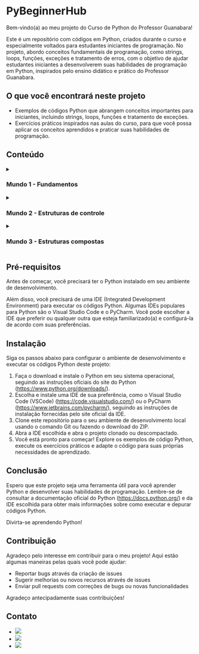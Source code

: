 <h1>PyBeginnerHub</h1>

<p>Bem-vindo(a) ao meu projeto do Curso de Python do Professor Guanabara!</p>
<p>Este é um repositório com códigos em Python, criados durante o curso e especialmente voltados para estudantes iniciantes de programação. No projeto, abordo conceitos fundamentais de programação, como strings, loops, funções, exceções e tratamento de erros, com o objetivo de ajudar estudantes iniciantes a desenvolverem suas habilidades de programação em Python, inspirados pelo ensino didático e prático do Professor Guanabara.</p>

<h2>O que você encontrará neste projeto</h2>

<ul>
  <li>Exemplos de códigos Python que abrangem conceitos importantes para iniciantes, incluindo strings, loops, funções e tratamento de exceções.</li>
  <li>Exercícios práticos inspirados nas aulas do curso, para que você possa aplicar os conceitos aprendidos e praticar suas habilidades de programação.</li>
</ul>

<h2>Conteúdo</h2>
<details>
  <summary><h3>Mundo 1 - Fundamentos</h3></summary>
  <ul>
    <li><details>
      <summary>Conhecendo a linguagem</summary>
      <ul>
        <li><a href="https://github.com/brunombs/Exercicios-Python/blob/main/Mundo%201/Aula%201-5%20-%20Conhecendo%20a%20linguagem/001 - Deixando tudo pronto.py">01 - Deixando tudo pronto</a></li>
        <li><a href="https://github.com/brunombs/Exercicios-Python/blob/main/Mundo%201/Aula%201-5%20-%20Conhecendo%20a%20linguagem/002 - Respondendo ao usuário.py">02 - Respondendo ao usuário</a></li>
      </ul>
    </details></li>
    <li><details>
      <summary>Primeiros passos</summary>
      <ul>
        <li><a href="https://github.com/brunombs/Exercicios-Python/tree/main/Mundo%201/Aula%206%20-%20Primeiros%20Passos/003 - Somando dois números.py">03 - Somando dois números</a></li>
        <li><a href="https://github.com/brunombs/Exercicios-Python/tree/main/Mundo%201/Aula%206%20-%20Primeiros%20Passos/004 - Dissecando uma variável.py">04 - Dissecando uma variável</a></li>
      </ul>
    </details></li>
    <li><details>
      <summary>Cálculos e operações</summary>
      <ul>
        <li><a href="https://github.com/brunombs/Exercicios-Python/blob/main/Mundo%201/Aula%207%20-%20Operadores%20aritm%C3%A9ticos/005 - Antecessor e sucessor.py">05 - Antecessor e sucessor</a></li>
        <li><a href="https://github.com/brunombs/Exercicios-Python/blob/main/Mundo%201/Aula%207%20-%20Operadores%20aritm%C3%A9ticos/006 - Dobro, triplo e raiz quadrada.py">06 - Dobro, triplo e raiz quadrada</a></li>
        <li><a href="https://github.com/brunombs/Exercicios-Python/blob/main/Mundo%201/Aula%207%20-%20Operadores%20aritm%C3%A9ticos/007 - Média aritmética.py">07 - Média aritmética</a></li>
        <li><a href="https://github.com/brunombs/Exercicios-Python/blob/main/Mundo%201/Aula%207%20-%20Operadores%20aritm%C3%A9ticos/008 - Conversor de medidas.py">08 - Conversor de medidas</a></li>
        <li><a href="https://github.com/brunombs/Exercicios-Python/blob/main/Mundo%201/Aula%207%20-%20Operadores%20aritm%C3%A9ticos/009 - Tabuada.py">09 - Tabuada</a></li>
        <li><a href="https://github.com/brunombs/Exercicios-Python/blob/main/Mundo%201/Aula%207%20-%20Operadores%20aritm%C3%A9ticos/010%20-%20Conversor%20de%20moedas.py">010 - Conversor de moedas</a></li>
        <li><a href="https://github.com/brunombs/Exercicios-Python/blob/main/Mundo%201/Aula%207%20-%20Operadores%20aritm%C3%A9ticos/011%20-%20Pintando%20parede.py">011 - Pintando parede</a></li>
        <li><a href="https://github.com/brunombs/Exercicios-Python/blob/main/Mundo%201/Aula%207%20-%20Operadores%20aritm%C3%A9ticos/012%20-%20Calculando%20descontos.py">012 - Calculando descontos</a></li>
        <li><a href="https://github.com/brunombs/Exercicios-Python/blob/main/Mundo%201/Aula%207%20-%20Operadores%20aritm%C3%A9ticos/013%20-%20Reajuste%20salarial.py">013 - Reajuste salarial</a></li>
        <li><a href="https://github.com/brunombs/Exercicios-Python/blob/main/Mundo%201/Aula%207%20-%20Operadores%20aritm%C3%A9ticos/014%20-%20Conversor%20de%20temperatura.py">014 - Conversor de temperaturas</a></li>
        <li><a href="https://github.com/brunombs/Exercicios-Python/blob/main/Mundo%201/Aula%207%20-%20Operadores%20aritm%C3%A9ticos/015%20-%20Aluguel%20de%20carro.py">015 - Aluguel de carros</a></li>
      </ul>
    </details></li>
    <li><details>
        <summary>Módulos</summary>
        <ul>
          <li><a href="https://github.com/brunombs/Exercicios-Python/blob/main/Mundo%201/Aula%208%20-%20Utilizando%20m%C3%B3dulos/016%20-%20Quebrando%20um%20n%C3%BAmero.py">016 - Quebrando um número</a></li>
          <li><a href="https://github.com/brunombs/Exercicios-Python/blob/main/Mundo%201/Aula%208%20-%20Utilizando%20m%C3%B3dulos/017%20-%20Catetos%20e%20hipotenusa.py">017 - Catetos e hipotenusa</a></li>
          <li><a href="https://github.com/brunombs/Exercicios-Python/blob/main/Mundo%201/Aula%208%20-%20Utilizando%20m%C3%B3dulos/018%20-%20Seno%2C%20cosseno%20e%20tangente.py">018 - Seno, cosseno e tangente</a></li>
          <li><a href="https://github.com/brunombs/Exercicios-Python/blob/main/Mundo%201/Aula%208%20-%20Utilizando%20m%C3%B3dulos/019%20-%20Sorteando%20um%20item%20da%20lista.py">019 - Sorteando um item na lista</a></li>
          <li><a href="https://github.com/brunombs/Exercicios-Python/blob/main/Mundo%201/Aula%208%20-%20Utilizando%20m%C3%B3dulos/020%20-%20Sorteando%20uma%20ordem%20na%20lista.py">020 - Sorteando uma ordem na lista</a></li>
            <li><a href="https://github.com/brunombs/Exercicios-Python/blob/main/Mundo%201/Aula%208%20-%20Utilizando%20m%C3%B3dulos/021%20-%20Tocando%20um%20MP3.py">021 - Tocando um MP3</a></li>
        </ul>
    </details></li>
    <li><details>
        <summary>Strings</summary>
        <ul>
          <li><a href="https://github.com/brunombs/Exercicios-Python/blob/main/Mundo%201/Aula%209%20-%20Manipulando%20strings/022%20-%20Analisador%20de%20textos.py">022 - Analisador de textos</a></li>
          <li><a href="https://github.com/brunombs/Exercicios-Python/blob/main/Mundo%201/Aula%209%20-%20Manipulando%20strings/023%20-%20Separando%20d%C3%ADgitos%20de%20um%20n%C3%BAmero.py">023 - Separando dígitos de um número</a></li>
          <li><a href="https://github.com/brunombs/Exercicios-Python/blob/main/Mundo%201/Aula%209%20-%20Manipulando%20strings/024%20-%20Verificando%20as%20primeiras%20letras%20de%20um%20texto.py">024 - Verificando as primeiras letras de um texto</a></li>
          <li><a href="https://github.com/brunombs/Exercicios-Python/blob/main/Mundo%201/Aula%209%20-%20Manipulando%20strings/025%20-%20Procurando%20uma%20string%20dentro%20de%20outra.py">025 - Procurando uma string dentro de outra</a></li>
          <li><a href="https://github.com/brunombs/Exercicios-Python/blob/main/Mundo%201/Aula%209%20-%20Manipulando%20strings/026%20-%20Primeira%20e%20%C3%BAltima%20ocorr%C3%AAncia%20de%20uma%20string.py">026 - Primeira e última ocorrência de uma string</a></li>
          <li><a href="https://github.com/brunombs/Exercicios-Python/blob/main/Mundo%201/Aula%209%20-%20Manipulando%20strings/027%20-%20Primeiro%20e%20%C3%BAltimo%20nome%20de%20uma%20pessoa.py">027 - Primeiro e último nome de uma pessoa</a></li>
        </ul>        
    </details></li>
    <li><details>
        <summary>Estruturas condicionais</summary>
        <ul>
          <li><a href="https://github.com/brunombs/Exercicios-Python/blob/main/Mundo%201/Aula%2010%20-%20Iniciando%20condição/028%20-%20Jogo%20da%20Adivinhação%20v.1.0.py">028 - Jogo da Adivinhação v1.0</a></li>
          <li><a href="https://github.com/brunombs/Exercicios-Python/blob/main/Mundo%201/Aula%2010%20-%20Iniciando%20condi%C3%A7%C3%A3o/029%20-%20Radar%20eletr%C3%B4nico.py">029 - Radar eletrônico</a></li>
          <li><a href="https://github.com/brunombs/Exercicios-Python/blob/main/Mundo%201/Aula%2010%20-%20Iniciando%20condição/030%20-%20Par%20ou%20ímpar.py">030 - Par ou ímpar?</a></li>
          <li><a href="https://github.com/brunombs/Exercicios-Python/blob/main/Mundo%201/Aula%2010%20-%20Iniciando%20condi%C3%A7%C3%A3o/031%20-%20Custo%20da%20viagem.py">031 - Custo da viagem</a></li>
          <li><a href="https://github.com/brunombs/Exercicios-Python/blob/main/Mundo%201/Aula%2010%20-%20Iniciando%20condi%C3%A7%C3%A3o/032%20-%20Ano%20bissexto.py">032 - Ano bissexto</a></li>
          <li><a href="https://github.com/brunombs/Exercicios-Python/blob/main/Mundo%201/Aula%2010%20-%20Iniciando%20condi%C3%A7%C3%A3o/033%20-%20Maior%20e%20menor%20valores.py">033 - Maior e menor valores</a></li>
          <li><a href="https://github.com/brunombs/Exercicios-Python/blob/main/Mundo%201/Aula%2010%20-%20Iniciando%20condi%C3%A7%C3%A3o/034%20-%20Aumentos%20m%C3%BAltiplos.py">034 - Aumentos múltiplos</a></li>
          <li><a href="https://github.com/brunombs/Exercicios-Python/blob/main/Mundo%201/Aula%2010%20-%20Iniciando%20condi%C3%A7%C3%A3o/035%20-%20Analisando%20tri%C3%A2ngulo%20v1.0.py">035 - Analisando triângulo v1.0</a></li>
        </ul>              
    </details></li>
</details>
<details>
<summary><h3>Mundo 2 - Estruturas de controle</h3></summary>
    <ul>
      <li><details>
        <summary>Condições em Python (if, elif, else...)</summary>
        <ul>
          <li><a href="https://github.com/brunombs/Exercicios-Python/blob/main/Mundo%202/Aula%2012%20-%20Condi%C3%A7%C3%B5es%20aninhadas/036%20-%20Aprovando%20empr%C3%A9stimo.py">036 - Aprovando empréstimo</a></li>
          <li><a href="https://github.com/brunombs/Exercicios-Python/blob/main/Mundo%202/Aula%2012%20-%20Condi%C3%A7%C3%B5es%20aninhadas/037%20-%20Conversor%20de%20bases%20num%C3%A9ricas.py">037 - Conversor de bases numéricas</a></li>
          <li><a href="https://github.com/brunombs/Exercicios-Python/blob/main/Mundo%202/Aula%2012%20-%20Condi%C3%A7%C3%B5es%20aninhadas/038%20-%20Comparando%20n%C3%BAmeros.py">038 - Comparando números</a></li>
          <li><a href="https://github.com/brunombs/Exercicios-Python/blob/main/Mundo%202/Aula%2012%20-%20Condi%C3%A7%C3%B5es%20aninhadas/039%20-%20Alistamento%20militar.py">039 - Alistamento militar</a></li>
          <li><a href="https://github.com/brunombs/Exercicios-Python/blob/main/Mundo%202/Aula%2012%20-%20Condi%C3%A7%C3%B5es%20aninhadas/040%20-%20Aquele%20cl%C3%A1ssico%20da%20m%C3%A9dia.py">040 - Aquele clássico da média</a></li>
          <li><a href="https://github.com/brunombs/Exercicios-Python/blob/main/Mundo%202/Aula%2012%20-%20Condi%C3%A7%C3%B5es%20aninhadas/041%20-%20Classificando%20Atletas.py">041 - Classificando atletas</a></li>
          <li><a href="https://github.com/brunombs/Exercicios-Python/blob/main/Mundo%202/Aula%2012%20-%20Condi%C3%A7%C3%B5es%20aninhadas/042%20-%20Analisando%20tri%C3%A2ngulos%20v2.0.py">042 - Analisando triângulos v2.0</a></li>
          <li><a href="https://github.com/brunombs/Exercicios-Python/blob/main/Mundo%202/Aula%2012%20-%20Condi%C3%A7%C3%B5es%20aninhadas/043%20-%20%C3%8Dndice%20de%20massa%20corporal.py">043 - Índice de Massa Corporal</a></li>
          <li><a href="https://github.com/brunombs/Exercicios-Python/blob/main/Mundo%202/Aula%2012%20-%20Condi%C3%A7%C3%B5es%20aninhadas/044%20-%20Gerenciador%20de%20pagamentos.py">044 - Gerenciador de pagamentos</a></li>
          <li><a href="https://github.com/brunombs/Exercicios-Python/blob/main/Mundo%202/Aula%2012%20-%20Condi%C3%A7%C3%B5es%20aninhadas/045%20-%20GAME:%20Pedra%2C%20papel%20e%20tesoura.py">045 - GAME: Pedra, Papel e Tesoura</a></li>           
        </ul>
        </details></li>
        <li><details>
          <summary>Repetiçõe em Python (for)</summary>
          <ul>
            <li><a href="https://github.com/brunombs/Exercicios-Python/blob/main/Mundo%202/Aula%2013%20-%20Repeti%C3%A7%C3%B5es%20for/046%20-%20Contagem%20regressiva.py">046 - Contagem regressiva</a></li>
            <li><a href="https://github.com/brunombs/Exercicios-Python/blob/main/Mundo%202/Aula%2013%20-%20Repeti%C3%A7%C3%B5es%20for/047%20-%20Contagem%20de%20pares.py">047 - Contagem de pares</a></li>
            <li><a href="https://github.com/brunombs/Exercicios-Python/blob/main/Mundo%202/Aula%2013%20-%20Repeti%C3%A7%C3%B5es%20for/048%20-%20Soma%20%C3%ADmpares%20m%C3%BAltiplos%20de%20tr%C3%AAs.py">048 - Soma ímpares múltiplos de três</a></li>
            <li><a href="https://github.com/brunombs/Exercicios-Python/blob/main/Mundo%202/Aula%2013%20-%20Repeti%C3%A7%C3%B5es%20for/049%20-%20Tabuada%20v2.0.py">049 - Tabuada v2.0</a></li>
            <li><a href="https://github.com/brunombs/Exercicios-Python/blob/main/Mundo%202/Aula%2013%20-%20Repeti%C3%A7%C3%B5es%20for/050%20-%20Soma%20dos%20pares.py">050 - Soma dos pares</a></li>
            <li><a href="https://github.com/brunombs/Exercicios-Python/blob/main/Mundo%202/Aula%2013%20-%20Repeti%C3%A7%C3%B5es%20for/051%20-%20Progress%C3%A3o%20aritm%C3%A9tica.py">051 - Progressão Aritmética</a></li>
            <li><a href="https://github.com/brunombs/Exercicios-Python/blob/main/Mundo%202/Aula%2013%20-%20Repeti%C3%A7%C3%B5es%20for/052%20-%20N%C3%BAmeros%20primos.py">052 - Números primos</a></li>
            <li><a href="https://github.com/brunombs/Exercicios-Python/blob/main/Mundo%202/Aula%2013%20-%20Repeti%C3%A7%C3%B5es%20for/053%20-%20Detector%20de%20pal%C3%ADndromo.py">053 - Detector de palíndromo</a></li>
            <li><a href="https://github.com/brunombs/Exercicios-Python/blob/main/Mundo%202/Aula%2013%20-%20Repeti%C3%A7%C3%B5es%20for/054%20-%20Grupo%20da%20maioridade.py">054 - Grupo da maioridade</a></li>
            <li><a href="https://github.com/brunombs/Exercicios-Python/blob/main/Mundo%202/Aula%2013%20-%20Repeti%C3%A7%C3%B5es%20for/055%20-%20Maior%20e%20menor%20da%20sequ%C3%AAncia.py">055 - Maior e menor da sequência</a></li>
            <li><a href="https://github.com/brunombs/Exercicios-Python/blob/main/Mundo%202/Aula%2013%20-%20Repeti%C3%A7%C3%B5es%20for/056%20-%20Analisador%20completo.py">056 - Analisador completo</a></li>
        </ul>        
        </details></li>
        <li><details>
        <summary>Repetições em Python (while)</summary>
        <ul>
            <li><a href="https://github.com/brunombs/Exercicios-Python/blob/main/Mundo%202/Aula%2014%20-%20Repeti%C3%A7%C3%B5es%20while/057%20-%20Valida%C3%A7%C3%A3o%20de%20dados.py">057 - Validação de dados</a></li>
            <li><a href="https://github.com/brunombs/Exercicios-Python/blob/main/Mundo%202/Aula%2014%20-%20Repeti%C3%A7%C3%B5es%20while/058%20-%20Jogo%20da%20adivinha%C3%A7%C3%A3o%20v2.0.py">058 - Jogo da adivinhação v2.0</a></li>
            <li><a href="https://github.com/brunombs/Exercicios-Python/blob/main/Mundo%202/Aula%2014%20-%20Repeti%C3%A7%C3%B5es%20while/059%20-%20Criando%20um%20menu%20de%20op%C3%A7%C3%B5es.py">059 - Criando um menu de opções</a></li>
            <li><a href="https://github.com/brunombs/Exercicios-Python/blob/main/Mundo%202/Aula%2014%20-%20Repeti%C3%A7%C3%B5es%20while/060%20-%20C%C3%A1lculo%20de%20fatorial.py">060 - Cálculo do fatorial</a></li>
            <li><a href="https://github.com/brunombs/Exercicios-Python/blob/main/Mundo%202/Aula%2014%20-%20Repeti%C3%A7%C3%B5es%20while/061%20-%20Progress%C3%A3o%20aritm%C3%A9tica%20v2.0.py">061 - Progressão aritmética v2.0</a></li>
            <li><a href="https://github.com/brunombs/Exercicios-Python/blob/main/Mundo%202/Aula%2014%20-%20Repeti%C3%A7%C3%B5es%20while/062%20-%20Super%20progress%C3%A3o%20aritm%C3%A9tica%20v3.0.py">062 - Super Progressão Aritmética v3.0</a></li>
            <li><a href="https://github.com/brunombs/Exercicios-Python/blob/main/Mundo%202/Aula%2014%20-%20Repeti%C3%A7%C3%B5es%20while/063%20-%20Sequ%C3%AAncia%20de%20fibonacci%20v1.0.py">063 - Sequência de Fibonacci v1.0</a></li>
            <li><a href="https://github.com/brunombs/Exercicios-Python/blob/main/Mundo%202/Aula%2014%20-%20Repeti%C3%A7%C3%B5es%20while/064%20-%20Tratando%20v%C3%A1rios%20valores%20v1.0.py">064 - Tratando vários valores v1.0</a></li>
            <li><a href="https://github.com/brunombs/Exercicios-Python/blob/main/Mundo%202/Aula%2014%20-%20Repeti%C3%A7%C3%B5es%20while/065%20-%20Maior%20e%20menor%20valores.py">065 - Maior e menor valores</a></li>
            <li><a href="https://github.com/brunombs/Exercicios-Python/blob/main/Mundo%202/Aula%2015%20-%20Interrompendo%20repeti%C3%A7%C3%B5es%20while/066%20-%20V%C3%A1rios%20n%C3%BAmeros%20com%20flag.py">066 - Vários números com flag</a></li>
            <li><a href="https://github.com/brunombs/Exercicios-Python/blob/main/Mundo%202/Aula%2015%20-%20Interrompendo%20repeti%C3%A7%C3%B5es%20while/067%20-%20Tabuada%20v3.0.py">067 - Tabuada v3.0</a></li>
            <li><a href="https://github.com/brunombs/Exercicios-Python/blob/main/Mundo%202/Aula%2015%20-%20Interrompendo%20repeti%C3%A7%C3%B5es%20while/068%20-%20Jogo%20do%20par%20ou%20%C3%ADmpar.py">068 - Jogo do par ou ímpar</a></li>    
            <li><a href="https://github.com/brunombs/Exercicios-Python/blob/main/Mundo%202/Aula%2015%20-%20Interrompendo%20repeti%C3%A7%C3%B5es%20while/070%20-%20estat%C3%ADsticas%20em%20produtos.py">070 - Estatística de produtos</a></li>
            <li><a href="https://github.com/brunombs/Exercicios-Python/blob/main/Mundo%202/Aula%2015%20-%20Interrompendo%20repeti%C3%A7%C3%B5es%20while/071%20-%20Simulador%20de%20caixa%20eletr%C3%B4nico.py">071 - Simulador de caixa eletrônico</a></li>
        </ul>             
    </details></li>
</details>
<details>
<summary><h3>Mundo 3 - Estruturas compostas</h3></summary>
        <ul>
        <li><details>
            <summary>Tuplas</summary>
            <ul>
                <li><a href="https://github.com/brunombs/Exercicios-Python/blob/main/Mundo%203/Aula%2016%20-%20Tuplas/072%20-%20N%C3%BAmero%20por%20extenso.py">072 - Número por extenso</a></li>
                <li><a href="https://github.com/brunombs/Exercicios-Python/blob/main/Mundo%203/Aula%2016%20-%20Tuplas/073%20-%20Tuplas%20com%20times%20de%20futebol.py">073 - Tuplas com times de futebol</a></li>
                <li><a href="https://github.com/brunombs/Exercicios-Python/blob/main/Mundo%203/Aula%2016%20-%20Tuplas/074%20-%20Maior%20e%20menor%20valores%20em%20tupla.py">074 - Maior e menor valores em tupla</a></li>
                <li><a href="https://github.com/brunombs/Exercicios-Python/blob/main/Mundo%203/Aula%2016%20-%20Tuplas/075%20-%20An%C3%A1lise%20de%20dados%20em%20uma%20tupla.py">075 - Análise de dados em uma tupla</a></li>
                <li><a href="https://github.com/brunombs/Exercicios-Python/blob/main/Mundo%203/Aula%2016%20-%20Tuplas/076%20Lista%20de%20pre%C3%A7os%20com%20tupla.py">076 - Lista de preços com tupla</a></li>
                <li><a href="https://github.com/brunombs/Exercicios-Python/blob/main/Mundo%203/Aula%2016%20-%20Tuplas/077%20-%20Contando%20vogais%20em%20tupla.py">077 - Contando vogais em tupla</a></li>
            </ul>            
            </details></li>
            <li><details>
            <summary>Listas</summary>
            <ul>
                <li><a href="https://github.com/brunombs/Exercicios-Python/blob/main/Mundo%203/Aula%2017%20-%20Listas/078%20-%20Maior%20e%20menor%20valores%20na%20lista.py">078 - Maior e menor valores na lista</a></li>
                <li><a href="https://github.com/brunombs/Exercicios-Python/blob/main/Mundo%203/Aula%2017%20-%20Listas/079%20-%20Valores%20%C3%BAnicos%20em%20uma%20lista.py">079 - Valores únicos em uma lista</a></li>
                <li><a href="https://github.com/brunombs/Exercicios-Python/blob/main/Mundo%203/Aula%2017%20-%20Listas/080%20-%20Lista%20ordenada%20sem%20repeti%C3%A7%C3%B5es.py">080 - Lista ordenada sem repetições</a></li>
                <li><a href="https://github.com/brunombs/Exercicios-Python/blob/main/Mundo%203/Aula%2017%20-%20Listas/081%20-%20Extraindo%20dados%20de%20uma%20lista.py">081 - Extraindo dados de uma lista</a></li>
                <li><a href="https://github.com/brunombs/Exercicios-Python/blob/main/Mundo%203/Aula%2017%20-%20Listas/082%20-%20Dividindo%20valores%20em%20v%C3%A1rias%20listas.py">082 - Dividindo valores em várias listas</a></li>
                <li><a href="https://github.com/brunombs/Exercicios-Python/blob/main/Mundo%203/Aula%2017%20-%20Listas/083%20-%20Validando%20express%C3%B5es%20matem%C3%A1ticas.py">083 - Validando expressões matemáticas</a></li>
            </ul>                 
            </details></li>
            <li><details>
            <summary>Listas v2</summary>
            <ul>
                <li><a href="https://github.com/brunombs/Exercicios-Python/blob/main/Mundo%203/Aula%2018%20-%20Listas%20v2/084%20-%20Lista%20composta%20e%20an%C3%A1lise%20de%20dados.py">084 - Lista composta e análise de dados</a></li>
                <li><a href="https://github.com/brunombs/Exercicios-Python/blob/main/Mundo%203/Aula%2018%20-%20Listas%20v2/085%20-%20Listas%20com%20pares%20e%20%C3%ADmpares.py">085 - Listas com pares e ímpares</a></li>
                <li><a href="https://github.com/brunombs/Exercicios-Python/blob/main/Mundo%203/Aula%2018%20-%20Listas%20v2/086%20-%20Matriz%20em%20python.py">086 - Matrix em Python</a></li>
                <li><a href="https://github.com/brunombs/Exercicios-Python/blob/main/Mundo%203/Aula%2018%20-%20Listas%20v2/087%20-%20Mais%20sobre%20matriz%20em%20Python.py">087 - Mais sobre matriz em Python</a></li>
                <li><a href="https://github.com/brunombs/Exercicios-Python/blob/main/Mundo%203/Aula%2018%20-%20Listas%20v2/088%20-%20Palpites%20para%20a%20mega-sena.py">088 - Palpites para a Mega-Sena</a></li>
                <li><a href="https://github.com/brunombs/Exercicios-Python/blob/main/Mundo%203/Aula%2018%20-%20Listas%20v2/089%20-%20Boletim%20com%20listas%20compostas.py">089 - Boletim com listas compostas</a></li>
            </ul>                      
        </details></li>
        <li><details>
            <summary>Dicionários</summary>
            <ul>
                <li><a href="https://github.com/brunombs/Exercicios-Python/blob/main/Mundo%203/Aula%2019%20-%20Dicion%C3%A1rios/090%20-%20Dicion%C3%A1rio%20em%20Python.py">090 - Dicionário em Python</a></li>
                <li><a href="https://github.com/brunombs/Exercicios-Python/blob/main/Mundo%203/Aula%2019%20-%20Dicion%C3%A1rios/091%20-%20Jogo%20de%20Dados%20em%20Python.py">091 - Jogo de dados em Python</a></li>
                <li><a href="https://github.com/brunombs/Exercicios-Python/blob/main/Mundo%203/Aula%2019%20-%20Dicion%C3%A1rios/092%20-%20Cadastro%20de%20Trabalhador%20em%20Python.py">092 - Cadastro de trabalhador em Python</a></li>
                <li><a href="https://github.com/brunombs/Exercicios-Python/blob/main/Mundo%203/Aula%2019%20-%20Dicion%C3%A1rios/093%20-%20Cadastro%20de%20Jogador%20de%20Futebol.py">093 - Cadastro de jogador de futebol</a></li>
                <li><a href="https://github.com/brunombs/Exercicios-Python/blob/main/Mundo%203/Aula%2019%20-%20Dicion%C3%A1rios/094%20-%20Unindo%20dicion%C3%A1rios%20e%20listas.py">094 - Unindo dicionários e listas</a></li>
                <li><a href="https://github.com/brunombs/Exercicios-Python/blob/main/Mundo%203/Aula%2019%20-%20Dicion%C3%A1rios/095%20-%20Aprimorando%20os%20dicion%C3%A1rios.py">095 - Aprimorando dicionários</a></li>
            </ul>                               
        </details></li>
        <li><details>
            <summary>Funções</summary>
            <ul>
                <li><a href="https://github.com/brunombs/Exercicios-Python/blob/main/Mundo%203/Aula%2020%20-%20Fun%C3%A7%C3%B5es/096%20-%20Fun%C3%A7%C3%A3o%20que%20calcula%20%C3%A1rea.py">096 - Função que calcula área</a></li>
                <li><a href="https://github.com/brunombs/Exercicios-Python/blob/main/Mundo%203/Aula%2020%20-%20Fun%C3%A7%C3%B5es/097%20-%20Um%20print%20especial.py">097 - Um print especial</a></li>
                <li><a href="https://github.com/brunombs/Exercicios-Python/blob/main/Mundo%203/Aula%2020%20-%20Fun%C3%A7%C3%B5es/098%20-%20Fun%C3%A7%C3%A3o%20de%20contador.py">098 - Função de contador</a></li>
                <li><a href="https://github.com/brunombs/Exercicios-Python/blob/main/Mundo%203/Aula%2020%20-%20Fun%C3%A7%C3%B5es/099%20-%20Fun%C3%A7%C3%A3o%20que%20descobre%20o%20maior.py">099 - Função que descobre o maior</a></li>
                <li><a href="https://github.com/brunombs/Exercicios-Python/blob/main/Mundo%203/Aula%2020%20-%20Fun%C3%A7%C3%B5es/100%20-%20Fun%C3%A7%C3%B5es%20para%20sortear%20e%20somar.py">100 - Funções para sortear e somar</a></li>
            </ul>             
        </details></li>
        <li><details>
            <summary>Funções v2</summary>
            <ul>
                <li><a href="https://github.com/brunombs/Exercicios-Python/blob/main/Mundo%203/Aula%2021%20-%20Fun%C3%A7%C3%B5es%20v2/101%20-%20Fun%C3%A7%C3%B5es%20para%20vota%C3%A7%C3%A3o.py">101 - Funções para votação</a></li>
                <li><a href="https://github.com/brunombs/Exercicios-Python/blob/main/Mundo%203/Aula%2021%20-%20Fun%C3%A7%C3%B5es%20v2/102%20-%20Fun%C3%A7%C3%A3o%20para%20Fatorial.py">102 - Função para fatorial</a></li>
                <li><a href="https://github.com/brunombs/Exercicios-Python/blob/main/Mundo%203/Aula%2021%20-%20Fun%C3%A7%C3%B5es%20v2/103%20-%20Ficha%20do%20Jogador.py">103 - Ficha do jogador</a></li>
                <li><a href="https://github.com/brunombs/Exercicios-Python/blob/main/Mundo%203/Aula%2021%20-%20Fun%C3%A7%C3%B5es%20v2/104%20-%20Validando%20entrada%20de%20dados%20em%20Python.py">104 - Validando entrada de dados em Python</a></li>
                <li><a href="https://github.com/brunombs/Exercicios-Python/blob/main/Mundo%203/Aula%2021%20-%20Fun%C3%A7%C3%B5es%20v2/105%20-%20Analisando%20e%20gerando%20dicion%C3%A1rios.py">105 - Analisando e gerando dicionários</a></li>
                <li><a href="https://github.com/brunombs/Exercicios-Python/blob/main/Mundo%203/Aula%2021%20-%20Fun%C3%A7%C3%B5es%20v2/106%20-%20Sistema%20interativo%20de%20ajuda%20em%20Python.py">106 - Sistema interativo de ajuda em Python</a></li>
              </ul>                         
        </details></li>
        <li><details>
            <summary>Modularização em Python</summary>
            <ul>
                <li><a href="https://github.com/brunombs/Exercicios-Python/tree/main/Mundo%203/Aula%2022%20-%20M%C3%B3dulos%20e%20pacotes/107">107 - Exercitando módulos em Python</a></li>
                <li><a href="https://github.com/brunombs/Exercicios-Python/tree/main/Mundo%203/Aula%2022%20-%20M%C3%B3dulos%20e%20pacotes/108">108 - Formatando moedas em Python</a></li>
                <li><a href="https://github.com/brunombs/Exercicios-Python/tree/main/Mundo%203/Aula%2022%20-%20M%C3%B3dulos%20e%20pacotes/109">109 - Formatando moedas em Python</a></li>
                <li><a href="https://github.com/brunombs/Exercicios-Python/tree/main/Mundo%203/Aula%2022%20-%20M%C3%B3dulos%20e%20pacotes/110">110 - Reduzindo ainda mais seu programa</a></li>
                <li><a href="https://github.com/brunombs/Exercicios-Python/tree/main/Mundo%203/Aula%2022%20-%20M%C3%B3dulos%20e%20pacotes/111">111 - Transformando módulos em pacotes</a></li>
                <li><a href="https://github.com/brunombs/Exercicios-Python/tree/main/Mundo%203/Aula%2022%20-%20M%C3%B3dulos%20e%20pacotes/112">112 - Entrada de dados monetários</a></li>
              </ul>                    
        </details></li>
        <li><details>
            <summary>Tratamento de erros em Python</summary>
            <ul>
                <li><a href="https://github.com/brunombs/Exercicios-Python/blob/main/Mundo%203/Aula%2023%20-%20Tratamento%20de%20erros%20e%20exce%C3%A7%C3%B5es/113%20-%20Fun%C3%A7%C3%B5es%20aprofundadas%20em%20Python.py">113 - Funções aprofundadas em Python</a></li>
                <li><a href="https://github.com/brunombs/Exercicios-Python/blob/main/Mundo%203/Aula%2023%20-%20Tratamento%20de%20erros%20e%20exce%C3%A7%C3%B5es/114%20-%20Site%20est%C3%A1%20acess%C3%ADvel%3F.py">114 - Site está acessível?</a></li>
                <li><a href="https://github.com/brunombs/Exercicios-Python/tree/main/Mundo%203/Aula%2023%20-%20Tratamento%20de%20erros%20e%20exce%C3%A7%C3%B5es/115">115 - Criando um menu em Python</a></li>
              </ul>                     
        </details></li>
</details>
      
      
<h2>Pré-requisitos</h2>

<p>Antes de começar, você precisará ter o Python instalado em seu ambiente de desenvolvimento.</p>

<p>Além disso, você precisará de uma IDE (Integrated Development Environment) para executar os códigos Python. Algumas IDEs populares para Python são o Visual Studio Code e o PyCharm. Você pode escolher a IDE que preferir ou qualquer outra que esteja familiarizado(a) e configurá-la de acordo com suas preferências.</p>

<h2>Instalação</h2>

<p>Siga os passos abaixo para configurar o ambiente de desenvolvimento e executar os códigos Python deste projeto:</p>

<ol>
  <li>Faça o download e instale o Python em seu sistema operacional, seguindo as instruções oficiais do site do Python (<a href="https://www.python.org/downloads/">https://www.python.org/downloads/</a>).</li>
  <li>Escolha e instale uma IDE de sua preferência, como o Visual Studio Code (VSCode) (<a href="https://code.visualstudio.com/">https://code.visualstudio.com/</a>) ou o PyCharm (<a href="https://www.jetbrains.com/pycharm/">https://www.jetbrains.com/pycharm/</a>), seguindo as instruções de instalação fornecidas pelo site oficial da IDE.</li>
  <li>Clone este repositório para o seu ambiente de desenvolvimento local usando o comando Git ou fazendo o download do ZIP.</li>
  <li>Abra a IDE escolhida e abra o projeto clonado ou descompactado.</li>
  <li>Você está pronto para começar! Explore os exemplos de código Python, execute os exercícios práticos e adapte o código para suas próprias necessidades de aprendizado.</li>
</ol>

<h2>Conclusão</h2>

<p>Espero que este projeto seja uma ferramenta útil para você aprender Python e desenvolver suas habilidades de programação. Lembre-se de consultar a documentação oficial do Python (<a href="https://docs.python.org/">https://docs.python.org/</a>) e da IDE escolhida para obter mais informações sobre como executar e depurar códigos Python.</p>

<p>Divirta-se aprendendo Python!</p>

<h2>Contribuição</h2>
<p>Agradeço pelo interesse em contribuir para o meu projeto! Aqui estão algumas maneiras pelas quais você pode ajudar:</p>
<ul>
  <li>Reportar bugs através da criação de issues</li>
  <li>Sugerir melhorias ou novos recursos através de issues</li>
  <li>Enviar pull requests com correções de bugs ou novas funcionalidades</li>
</ul>
<p>Agradeço antecipadamente suas contribuições!</p>

<h2>Contato</h2>
<ul>
  <li><a href = "mailto:brunodevs00@gmail.com"><img src="https://img.shields.io/badge/-Gmail-%23333?style=for-the-badge&logo=gmail&logoColor=white"    target="_blank"></a></li>
  <li><a href="https://www.linkedin.com/in/brunombarreto/" target="_blank"><img src="https://img.shields.io/badge/-LinkedIn-%230077B5?style=for-the-badge&logo=linkedin&logoColor=white" target="_blank"></a></li>
  <li><a href="https://www.instagram.com/codingbybruno/" target="_blank"><img src="https://camo.githubusercontent.com/acaa286597b43c96dc02b69b90de15a65c52063e31835b763a061cc815f64bac/68747470733a2f2f696d672e736869656c64732e696f2f62616467652f2d496e7374616772616d2d2532334534343035463f7374796c653d666f722d7468652d6261646765266c6f676f3d696e7374616772616d266c6f676f436f6c6f723d7768697465" target="_blank"></a></li>
</ul>
